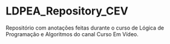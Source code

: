 # LDPEA_Repository_CEV

Repositório com anotações feitas durante o curso de Lógica de Programação e Algoritmos do canal Curso Em Vídeo.

